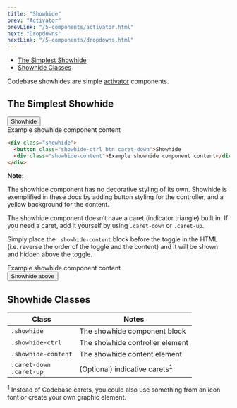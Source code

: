 ```yaml
---
title: "Showhide"
prev: "Activator"
prevLink: "/5-components/activator.html"
next: "Dropdowns"
nextLink: "/5-components/dropdowns.html"
---
```


<div class="on-page-toc b-thin rounded mb-3e py-1e">
  <ul class="menu small">
    <li class="menu-item"><a href="#the-simplest-showhide">The Simplest Showhide</a></li>
    <li class="menu-item"><a href="#showhide-classes">Showhide Classes</a></li>
  </ul>
</div>

<p class="h4 thin">Codebase showhides are simple <a href="../5-components/activator.html">activator</a> components.</p>

## The Simplest Showhide

<div class="showhide mb-3e">
  <button class="showhide-ctrl btn caret-down">Showhide</button>
  <div class="showhide-content bg-theme-2">
    <div class="p-block">Example showhide component content</div>
  </div>
</div>

```HTML
<div class="showhide">
  <button class="showhide-ctrl btn caret-down">Showhide
  <div class="showhide-content">Example showhide component content</div>
</div>
```

<div class="mb-3e p-2e bg-theme-2"><b>Note:</b>
  <p>The showhide component has no decorative styling of its own. Showhide is exemplified in these docs by adding button styling for the controller, and a yellow background for the content.</p>
  <p class="mb-0">The showhide component doesn’t have a caret (indicator triangle) built in. If you need a caret, add it yourself by using <code>.caret-down</code> or <code>.caret-up</code>.</p>
</div>

Simply place the `.showhide-content` block before the toggle in the HTML (i.e. reverse the order of the toggle and the content) and it will be shown and hidden above the toggle.

<div class="showhide mb-3e">
  <div class="showhide-content bg-theme-2">
    <div class="p-block">Example showhide component content</div>
  </div>
  <button class="showhide-ctrl btn caret-up">Showhide above</button>
</div>

## Showhide Classes

<table class="table">
  <thead>
    <tr>
      <th>Class</th>
      <th>Notes</th>
    </tr>
  </thead>
  <tbody>
    <tr>
      <td><code>.showhide</code></td>
      <td>The showhide component block</td>
    </tr>
    <tr>
      <td><code>.showhide-ctrl</code></td>
      <td>The showhide controller element</td>
    </tr>
    <tr>
      <td><code>.showhide-content</code></td>
      <td>The showhide content element</td>
    </tr>
    <tr>
      <td><code>.caret-down</code> <br>
        <code>.caret-up</code> <br>
      </td>
      <td>(Optional) indicative carets<sup>1</sup></td>
    </tr>
  </tbody>
</table>

<sup>1</sup> Instead of Codebase carets, you could also use something from an icon font or create your own graphic element.

